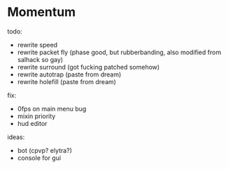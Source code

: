 # Momentum

todo:
- rewrite speed 
- rewrite packet fly (phase good, but rubberbanding, also modified from salhack so gay)
- rewrite surround (got fucking patched somehow)
- rewrite autotrap (paste from dream)
- rewrite holefill (paste from dream)

fix:
- 0fps on main menu bug 
- mixin priority
- hud editor

ideas:
- bot (cpvp? elytra?)
- console for gui
